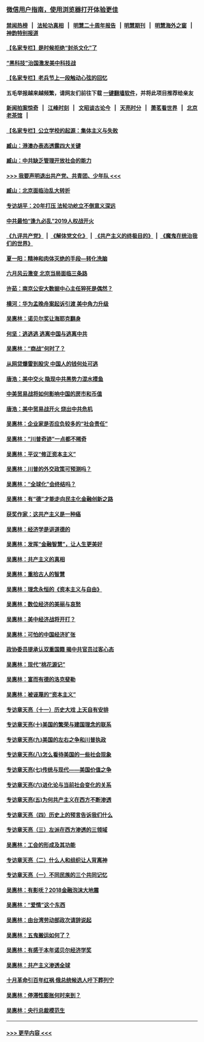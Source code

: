 ### [微信用户指南，使用浏览器打开体验更佳](https://github.com/gfw-breaker/banned-news1/blob/master/indexes/wechat-guide.md?t=0)
#### [禁闻热榜](热点新闻.md?t=0)  &nbsp;&nbsp;|&nbsp;&nbsp; [法轮功真相](https://github.com/gfw-breaker/truth/blob/master/README.md?t=0) &nbsp;&nbsp;|&nbsp;&nbsp; [明慧二十周年报告](https://github.com/gfw-breaker/mh-reports/blob/master/README.md?t=0) &nbsp;&nbsp;|&nbsp;&nbsp;[明慧期刊](https://github.com/gfw-breaker/mh-qikan) &nbsp;&nbsp;|&nbsp;&nbsp; [明慧海外之窗](https://github.com/gfw-breaker/mh-news/blob/master/README.md?t=0) &nbsp;&nbsp;|&nbsp;&nbsp; [神韵特别报道](https://github.com/gfw-breaker/mh-news/blob/master/shenyun.md?t=0)
#### [【名家专栏】是时候拒绝“封杀文化”了](../pages/nsc423/n11814093.md?t=02171144) 
#### [“黑科技”治国激发美中科技战](../pages/nsc423/n11638056.md?t=02171144) 
#### [【名家专栏】老兵节上一段触动心弦的回忆](../pages/nsc423/n11646016.md?t=02171144) 
#### 五毛举报越来越频繁，请网友们前往下载 [一键翻墙软件](https://github.com/gfw-breaker/ssr-accounts)，并将此项目推荐给亲友
#### [新闻拍案惊奇](https://github.com/gfw-breaker/banned-news1/blob/master/pages/link4.md) &nbsp;&nbsp;|&nbsp;&nbsp; [江峰时刻](https://github.com/gfw-breaker/banned-news1/blob/master/pages/link4.md) &nbsp;&nbsp;|&nbsp;&nbsp; [文昭谈古论今](https://github.com/gfw-breaker/banned-news1/blob/master/pages/link4.md) &nbsp;&nbsp;|&nbsp;&nbsp; [天亮时分](https://github.com/gfw-breaker/banned-news1/blob/master/pages/link4.md) &nbsp;&nbsp;|&nbsp;&nbsp; [萧茗看世界](https://github.com/gfw-breaker/banned-news1/blob/master/pages/link4.md) &nbsp;&nbsp;|&nbsp;&nbsp; [北京老茶馆](https://github.com/gfw-breaker/banned-news1/blob/master/pages/link4.md) &nbsp;&nbsp;|&nbsp;&nbsp; 
#### [【名家专栏】公立学校的起源：集体主义与失败](../pages/nsc423/n11601833.md?t=02171144) 
#### [臧山：港澳办表态透露四大关键](../pages/nsc423/n11421628.md?t=02171144) 
#### [臧山：中共缺乏管理开放社会的能力](../pages/nsc423/n11407457.md?t=02171144) 
#### [>>> 我要声明退出共产党、共青团、少年队 <<<](https://github.com/begood0513/goodnews/blob/master/quit/letter.md) 
#### [臧山：北京面临治乱大转折](../pages/nsc423/n11406895.md?t=02171144) 
#### [专访胡平：20年打压 法轮功屹立不倒意义深远](../pages/nsc423/n11398800.md?t=02171144) 
#### [中共最怕“逢九必乱”2019人权战开火](../pages/nsc423/n11385248.md?t=02171144) 
#### [《九评共产党》](https://github.com/begood0513/9ping.md/blob/master/README.md) &nbsp;|&nbsp; [《解体党文化》](../../../../jtdwh.md/blob/master/README.md)  &nbsp;|&nbsp; [《共产主义的终极目的》](../../../../gczydzjmd.md/blob/master/README.md) &nbsp;|&nbsp; [《魔鬼在统治我们的世界》](../../../../mgztzwmdsj.md/blob/master/README.md) 
#### [夏一阳：精神和肉体灭绝的手段—转化洗脑](../pages/nsc423/n11368250.md?t=02171144) 
#### [六月风云激变 北京当局面临三条路](../pages/nsc423/n11313668.md?t=02171144) 
#### [许茹：南京公安大数据中心主任猝死是偶然？](../pages/nsc423/n11064744.md?t=02171144) 
#### [横河：华为孟晚舟案起诉引渡 美中角力升级](../pages/nsc423/n11027230.md?t=02171144) 
#### [吴惠林：诺贝尔奖让海耶克翻身](../pages/nsc423/n10890049.md?t=02171144) 
#### [何坚：逃逃逃 逃离中国与逃离中共](../pages/nsc423/n10592891.md?t=02171144) 
#### [吴惠林：“商战”何时了？](../pages/nsc423/n10573558.md?t=02171144) 
#### [从网贷爆雷到股灾 中国人的钱何处可逃](../pages/nsc423/n10572800.md?t=02171144) 
#### [唐浩：美中交火 隐现中共黑势力混水摸鱼](../pages/nsc423/n10544040.md?t=02171144) 
#### [中美贸易战将如何影响中国的房市和币值](../pages/nsc423/n10543697.md?t=02171144) 
#### [唐浩：美中贸易战开火 烧出中共危机](../pages/nsc423/n10540126.md?t=02171144) 
#### [吴惠林：企业家是否应负较多的“社会责任”](../pages/nsc423/n10535022.md?t=02171144) 
#### [吴惠林：“川普奇迹”一点都不稀奇](../pages/nsc423/n10512808.md?t=02171144) 
#### [吴惠林：平议“修正资本主义”](../pages/nsc423/n10495724.md?t=02171144) 
#### [吴惠林：川普的外交政策可预测吗？](../pages/nsc423/n10462387.md?t=02171144) 
#### [吴惠林：“全球化”会终结吗？](../pages/nsc423/n10452838.md?t=02171144) 
#### [吴惠林：有“德”才能走向民主化金融创新之路](../pages/nsc423/n10432292.md?t=02171144) 
#### [获奖作家：这共产主义是一种癌](../pages/nsc423/n10431541.md?t=02171144) 
#### [吴惠林：经济学是讲道德的](../pages/nsc423/n10398014.md?t=02171144) 
#### [吴惠林：发挥“金融智慧”，让人生更美好](../pages/nsc423/n10375019.md?t=02171144) 
#### [吴惠林：共产主义的真相](../pages/nsc423/n10351394.md?t=02171144) 
#### [吴惠林：重拾古人的智慧](../pages/nsc423/n10337691.md?t=02171144) 
#### [吴惠林：理念永恒的《资本主义与自由》](../pages/nsc423/n10316274.md?t=02171144) 
#### [吴惠林：数位经济的美丽与哀愁](../pages/nsc423/n10292946.md?t=02171144) 
#### [吴惠林：美中经济战将开打？](../pages/nsc423/n10258825.md?t=02171144) 
#### [吴惠林：可怕的中国经济扩张](../pages/nsc423/n10219147.md?t=02171144) 
#### [政协委员提承认双重国籍 揭中共官员过客心态](../pages/nsc423/n10208809.md?t=02171144) 
#### [吴惠林：现代“桃花源记”](../pages/nsc423/n10185234.md?t=02171144) 
#### [吴惠林：富而有德的洛克斐勒](../pages/nsc423/n10142264.md?t=02171144) 
#### [吴惠林：被诬蔑的“资本主义”](../pages/nsc423/n10124816.md?t=02171144) 
#### [专访章天亮（十一）历史大戏 上天自有安排](../pages/nsc423/n10094905.md?t=02171144) 
#### [专访章天亮(十)美国的繁荣与建国理念的联系](../pages/nsc423/n10094899.md?t=02171144) 
#### [专访章天亮(九)美国的左右之争和川普执政](../pages/nsc423/n10094889.md?t=02171144) 
#### [专访章天亮(八)怎么看待美国的一些社会现象](../pages/nsc423/n10094857.md?t=02171144) 
#### [专访章天亮(七)传统与现代——美国价值之争](../pages/nsc423/n10093140.md?t=02171144) 
#### [专访章天亮(六)进化论与当前社会变化的关系](../pages/nsc423/n10092036.md?t=02171144) 
#### [专访章天亮(五)为何共产主义在西方不断渗透](../pages/nsc423/n10083620.md?t=02171144) 
#### [专访章天亮（四）历史上的预言告诉我们什么](../pages/nsc423/n10083606.md?t=02171144) 
#### [专访章天亮（三）左派在西方渗透的三领域](../pages/nsc423/n10081115.md?t=02171144) 
#### [吴惠林：工会的形成及其功能](../pages/nsc423/n10080633.md?t=02171144) 
#### [专访章天亮（二）什么人和组织让人背离神](../pages/nsc423/n10076637.md?t=02171144) 
#### [专访章天亮（一）不同民族的三个共同记忆](../pages/nsc423/n10074188.md?t=02171144) 
#### [吴惠林：有影呒？2018金融泡沫大地震](../pages/nsc423/n10040534.md?t=02171144) 
#### [吴惠林：“爱情”这个东西](../pages/nsc423/n10019423.md?t=02171144) 
#### [吴惠林：由台湾劳动部政次请辞说起](../pages/nsc423/n9979679.md?t=02171144) 
#### [吴惠林：五鬼搬运如何了？](../pages/nsc423/n9925338.md?t=02171144) 
#### [吴惠林：有感于本年诺贝尔经济学奖](../pages/nsc423/n9871883.md?t=02171144) 
#### [吴惠林：共产主义渗透全球](../pages/nsc423/n9812748.md?t=02171144) 
#### [十月革命引百年红祸 俄总统候选人吁下葬列宁](../pages/nsc423/n9810182.md?t=02171144) 
#### [吴惠林：停滞性膨胀何时来到？](../pages/nsc423/n9764136.md?t=02171144) 
#### [吴惠林：央行总裁模范生](../pages/nsc423/n9728134.md?t=02171144) 

----
#### [ >>> 更早内容 <<< ](../indexes/nsc423-earlier.md)
